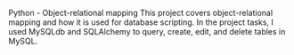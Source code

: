 Python - Object-relational mapping
This project covers object-relational mapping and how it is used for database scripting. 
In the project tasks, I used MySQLdb and SQLAlchemy to query, create, edit, and delete tables in MySQL.
